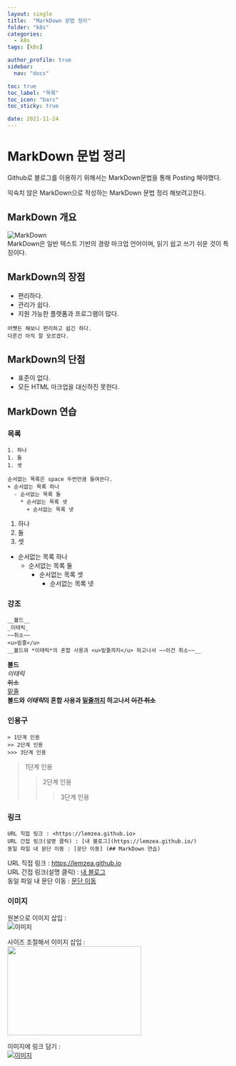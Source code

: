```yaml
---
layout: single
title:  "MarkDown 문법 정리"
folder: "k8s"
categories:
  - k8s
tags: [k8s]

author_profile: true
sidebar:
  nav: "docs"

toc: true
toc_label: "목록"
toc_icon: "bars"
toc_sticky: true

date: 2021-11-24
---
```


# MarkDown 문법 정리
Github로 블로그를 이용하기 위해서는 MarkDown문법을 통해 Posting 해야했다.

익숙치 않은 MarkDown으로 작성하는 MarkDown 문법 정리 해보려고한다.
## MarkDown 개요
![MarkDown](https://heropy.blog/css/images/vendor_icons/markdown.png)<br>
MarkDown은 일반 텍스트 기반의 경량 마크업 언어이며, 읽기 쉽고 쓰기 쉬운 것이 특징이다.

## MarkDown의 장점
* 편리하다.
* 관리가 쉽다.
* 지원 가능한 플랫폼과 프로그램이 많다.

```
어쨋든 해보니 편리하고 쉽긴 하다.
다른건 아직 잘 모르겠다.
```
## MarkDown의 단점
* 표준이 없다.
* 모든 HTML 마크업을 대신하진 못한다.

## MarkDown 연습
### 목록
```
1. 하나
1. 둘
1. 셋

순서없는 목록은 space 두번만큼 들여쓴다.
+ 순서없는 목록 하나
  - 순서없는 목록 둘
    * 순서없는 목록 셋
      + 순서없는 목록 넷
```
1. 하나
1. 둘
1. 셋

+ 순서없는 목록 하나
  - 순서없는 목록 둘
    * 순서없는 목록 셋
      + 순서없는 목록 넷

### 강조
```
__볼드__
_이태릭_
~~취소~~
<u>밑줄</u>
__볼드와 *이태릭*의 혼합 사용과 <u>밑줄까지</u> 하고나서 ~~이건 취소~~__
```
__볼드__<br>
_이태릭_<br>
~~취소~~<br>
<u>밑줄</u><br>
__볼드와 *이태릭*의 혼합 사용과 <u>밑줄까지</u> 하고나서 ~~이건 취소~~__

### 인용구
```
> 1단계 인용
>> 2단계 인용
>>> 3단계 인용
```
> 1단계 인용
>> 2단계 인용
>>> 3단계 인용

### 링크
```
URL 직접 링크 : <https://lemzea.github.io>
URL 간접 링크(설명 클릭) : [내 블로그](https://lemzea.github.io/)
동일 파일 내 문단 이동 : [문단 이동] (## MarkDown 연습)
```
URL 직접 링크 : <https://lemzea.github.io><br>
URL 간접 링크(설명 클릭) : [내 블로그](https://lemzea.github.io "이동 하기")<br>
동일 파일 내 문단 이동 : [문단 이동](#MarkDown-연습)

### 이미지
원본으로 이미지 삽입 : <br>![이미지](https://heropy.blog/css/images/vendor_icons/markdown.png)<br>

사이즈 조절해서 이미지 삽입 : <br><img src="https://heropy.blog/css/images/vendor_icons/markdown.png" width="300" height="200">

이미지에 링크 담기 : <br>[![이미지](https://heropy.blog/css/images/vendor_icons/markdown.png)](https://lemzea.github.io)